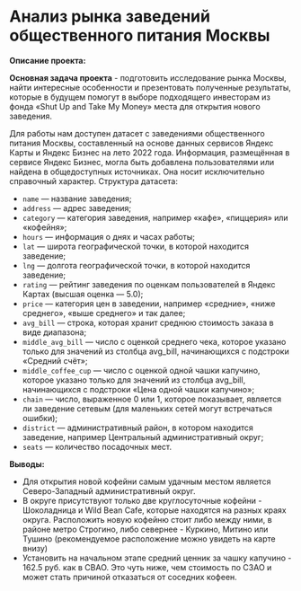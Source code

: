 # Анализ рынка заведений общественного питания Москвы
**Описание проекта:**

**Основная задача проекта** - подготовить исследование рынка Москвы, найти интересные особенности и презентовать полученные результаты, которые в будущем помогут в выборе подходящего инвесторам из фонда «Shut Up and Take My Money» места для открытия нового заведения.

Для работы нам доступен датасет с заведениями общественного питания Москвы, составленный на основе данных сервисов Яндекс Карты и Яндекс Бизнес на лето 2022 года. Информация, размещённая в сервисе Яндекс Бизнес, могла быть добавлена пользователями или найдена в общедоступных источниках. Она носит исключительно справочный характер.
Структура датасета:
 - `name` — название заведения;
 - `address` — адрес заведения;
 - `category` — категория заведения, например «кафе», «пиццерия» или «кофейня»;
 - `hours` —  информация о днях и часах работы;
 - `lat` —  широта географической точки, в которой находится заведение;
 - `lng` —  долгота географической точки, в которой находится заведение;
 - `rating` — рейтинг заведения по оценкам пользователей в Яндекс Картах (высшая оценка — 5.0);
 - `price` — категория цен в заведении, например «средние», «ниже среднего», «выше среднего» и так далее;
 - `avg_bill` — строка, которая хранит среднюю стоимость заказа в виде диапазона;
 - `middle_avg_bill` — число с оценкой среднего чека, которое указано только для значений из столбца avg_bill, начинающихся с подстроки «Средний счёт»;
 - `middle_coffee_cup` —  число с оценкой одной чашки капучино, которое указано только для значений из столбца avg_bill, начинающихся с подстроки «Цена одной чашки капучино»;
 - `chain` — число, выраженное 0 или 1, которое показывает, является ли заведение сетевым (для маленьких сетей могут встречаться ошибки);
 - `district` — административный район, в котором находится заведение, например Центральный административный округ;
 - `seats` —  количество посадочных мест.

**Выводы:** 
- Для открытия новой кофейни самым удачным местом является Северо-Западный административный округ.
- В округе присутствуют только две круглосуточные кофейни - Шоколадница	и Wild Bean Cafe, которые находятся на разных краях округа. Расположить новую кофейню стоит либо между ними, в районе метро Строгино, либо севернее - Куркино, Митино или Тушино (рекомендуемое расположение можно увидеть на карте внизу) 
- Установить на начальном этапе средний ценник за чашку капучино - 162.5 руб. как в СВАО. Это чуть ниже, чем стоимость по СЗАО и может стать причиной отказаться от соседних кофеен.
